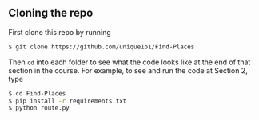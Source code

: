 

## Cloning the repo

First clone this repo by running

```bash
$ git clone https://github.com/unique1o1/Find-Places
```

Then `cd` into each folder to see what the code looks like at the end of that section in the course. For example, to see and run the code at Section 2, type

```bash
$ cd Find-Places
$ pip install -r requirements.txt
$ python route.py
```


